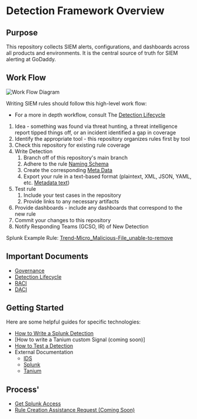 # Detection Framework Overview

## Purpose

This repository collects SIEM alerts, configurations, and dashboards across all products and environments.
It is the central source of truth for SIEM alerting at GoDaddy.

## Work Flow

![Work Flow Diagram](https://github.com/gdcorp-infosec/siem-documentation/blob/main/workflow.png)

Writing SIEM rules should follow this high-level work flow:

* For a more in depth workflow, consult The [Detection Lifecycle](https://github.com/gdcorp-infosec/security-detections-framework/blob/main/documentation/Detection_Lifecycle_Framework.md)

1. Idea - something was found via threat hunting, a threat intelligence report tipped things off, or an incident identified a gap in coverage
2. Identify the appropriate tool - this repository organizes rules first by tool
3. Check this repository for existing rule coverage
4. Write Detection 
   1. Branch off of this repository's main branch
   2. Adhere to the rule [Naming Schema](https://github.com/gdcorp-infosec/siem-documentation/tree/main/alerts/detections#naming) 
   3. Create the corresponding [Meta Data ](https://github.com/gdcorp-infosec/siem-documentation/tree/main/alerts/detections#metadata)    
   4. Export your rule in a text-based format (plaintext, XML, JSON, YAML, etc. [Metadata text](https://github.com/gdcorp-infosec/siem-documentation/blob/main/alerts/templates/metadata.json))
6. Test rule 
   1. Include your test cases in the repository 
   2. Provide links to any necessary artifacts
7. Provide dashboards - include any dashboards that correspond to the new rule
8. Commit your changes to this repository
9. Notify Responding Teams (GCSO, IR) of New Detection

Splunk Example Rule: [Trend-Micro_Malicious-File_unable-to-remove](https://github.com/gdcorp-infosec/siem-documentation/tree/main/alerts/detections/splunk/Trend-Micro_Malicious-File_unable-to-remove)

## Important Documents
* [Governance](https://github.com/gdcorp-infosec/security-detections-framework/blob/main/documentation/Governance-security_detections_framework.md)
* [Detection Lifecycle](https://github.com/gdcorp-infosec/security-detections-framework/blob/main/documentation/Detection_Lifecycle_Framework.md)
* [RACI](https://github.com/gdcorp-infosec/security-detections-framework/blob/main/documentation/RACI.md)
* [DACI](https://github.com/gdcorp-infosec/security-detections-framework/blob/main/documentation/DACI.md)

## Getting Started

Here are some helpful guides for specific technologies:
* [How to Write a Splunk Detection](https://github.com/gdcorp-infosec/security-detections-framework/blob/main/documentation/How_to_Create_a_Splunk_Alert.md) 
* [How to write a Tanium custom Signal (coming soon)]
* [How to Test a Detection](https://github.com/gdcorp-infosec/security-detections-framework/blob/main/documentation/Detection_Testing.md)
 * External Documentation
    * [IDS](https://github.secureserver.net/infosec-network/ids-sensor-rules)
    * [Splunk](https://docs.splunk.com/Documentation/Splunk/8.2.0/Alert/Aboutalerts)
    * [Tanium](https://docs.tanium.com/detect/detect/authoring_signals.html)

## Process'
* [Get Splunk Access](https://x.co/getsplunk)
* [Rule Creation Assistance Request (Coming Soon)](https://jira.godaddy.com/browse/ATLSNADMIN-8989)


